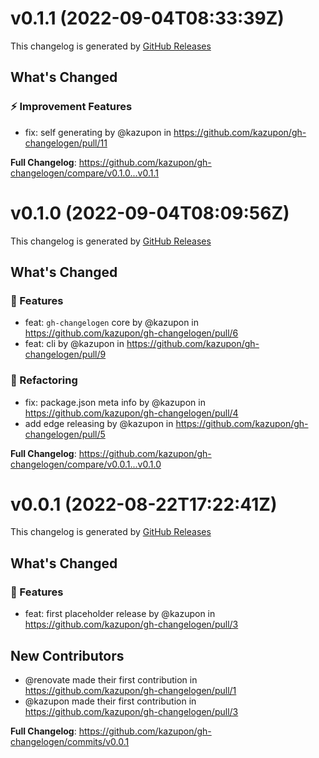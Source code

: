 # v0.1.1 (2022-09-04T08:33:39Z)

This changelog is generated by [GitHub Releases](https://github.com/kazupon/gh-changelogen/releases/tag/v0.1.1)

<!-- Release notes generated using configuration in .github/release.yml at v0.1.1 -->

## What's Changed

### ⚡ Improvement Features

- fix: self generating by @kazupon in https://github.com/kazupon/gh-changelogen/pull/11

**Full Changelog**: https://github.com/kazupon/gh-changelogen/compare/v0.1.0...v0.1.1

# v0.1.0 (2022-09-04T08:09:56Z)

This changelog is generated by [GitHub Releases](https://github.com/kazupon/gh-changelogen/releases/tag/v0.1.0)

<!-- Release notes generated using configuration in .github/release.yml at v0.1.0 -->

## What's Changed

### 🌟 Features

- feat: `gh-changelogen` core by @kazupon in https://github.com/kazupon/gh-changelogen/pull/6
- feat: cli by @kazupon in https://github.com/kazupon/gh-changelogen/pull/9

### 👕 Refactoring

- fix: package.json meta info by @kazupon in https://github.com/kazupon/gh-changelogen/pull/4
- add edge releasing by @kazupon in https://github.com/kazupon/gh-changelogen/pull/5

**Full Changelog**: https://github.com/kazupon/gh-changelogen/compare/v0.0.1...v0.1.0

# v0.0.1 (2022-08-22T17:22:41Z)

This changelog is generated by [GitHub Releases](https://github.com/kazupon/gh-changelogen/releases/tag/v0.0.1)

<!-- Release notes generated using configuration in .github/release.yml at v0.0.1 -->

## What's Changed

### 🌟 Features

- feat: first placeholder release by @kazupon in https://github.com/kazupon/gh-changelogen/pull/3

## New Contributors

- @renovate made their first contribution in https://github.com/kazupon/gh-changelogen/pull/1
- @kazupon made their first contribution in https://github.com/kazupon/gh-changelogen/pull/3

**Full Changelog**: https://github.com/kazupon/gh-changelogen/commits/v0.0.1
